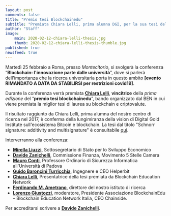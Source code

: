 ```yaml
---
layout: post
comments: false
title: "Premio tesi Blockchainedu"
subtitle: "Premiata Chiara Lelli, prima alumna DGI, per la sua tesi del 2017."
author: "Staff"
image: 
    main: 2020-02-12-chiara-lelli-thesis.jpg
    thumb: 2020-02-12-chiara-lelli-thesis-thumble.jpg
published: true
newsfeed: true
---
```


Martedì 25 febbraio a Roma, presso *Montecitorio*,
si svolgerà la conferenza “**Blockchain: l'innovazione parte dalle università**”,
dove si parlerà dell'importanza che la ricerca universitaria porta in questo ambito
__[evento RIMANDATO A DATA DA STABILIRSI per restrizioni covid19]__.

Durante la conferenza verrà premiata [**Chiara Lelli**](https://dgi.io/full-team/#alumni),
**vincitrice** della *prima edizione* del “**premio tesi blockchainedu**”,
bando organizzato dal BEN in cui viene premiata la miglior tesi di laurea su blockchain e criptovalute.

 Il risultato raggiunto da Chiara Lelli, prima alumna del nostro centro di ricerca nel 2017,
 è conferma della lungimiranza della vision di Digital Gold Institute sull'ecosistema Bitcoin e blockchain.
 La tesi dal titolo "Schnorr signature: additivity and multisignature" è consultabile
 [qui](https://github.com/clelli/Schnorr/blob/master/tesi.pdf).

Interverranno alla conferenza:

- [**Mirella Liuzzi**](https://www.linkedin.com/in/mirellaliuzzi/), Sottosegretario di Stato per lo Sviluppo Economico
- [**Davide Zanichelli**](https://www.linkedin.com/in/davide-zanichelli/), Commissione Finanza, Movimento 5 Stelle Camera
- [**Mauro Conti**](https://www.linkedin.com/in/mauroconti/), Professore Ordinario di Sicurezza Informatica all'Università di Padova
- [**Guido Baroncini Turricchia**](https://www.linkedin.com/in/guidobaronciniturricchia/?originalSubdomain=it), Ingegnere e CEO Helperbit
- [**Chiara Lelli**](https://www.linkedin.com/in/chiara-lelli-5bb648134/), Presentatrice della tesi premiata da Blockchain Education Network
- [**Ferdinando M. Ametrano**](http://www.ametrano.net/), direttore del nostro istituto di ricerca
- [**Lorenzo Giustozzi**](https://www.linkedin.com/in/lorenzogiustozzi/), moderatore, Presidente Associazione BlockchainEdu – Blockchain Education Network Italia, CEO Chainside.

Per accreditarsi scrivere a [**Davide Zanichelli**](mailto:zanichelli_d@camera.it).
